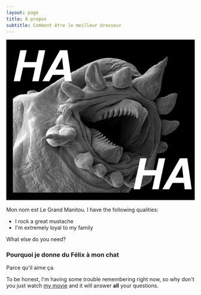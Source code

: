 ```yaml
---
layout: page
title: À propos
subtitle: Comment être le meilleur dresseur
---
```


![](f/about/haha.png)

Mon nom est Le Grand Manitou. I have the following qualities:

- I rock a great mustache
- I'm extremely loyal to my family

What else do you need?

### Pourquoi je donne du Félix à mon chat

Parce qu'il aime ça.

To be honest, I'm having some trouble remembering right now, so why don't you just watch [my movie](http://en.wikipedia.org/wiki/The_Princess_Bride_%28film%29) and it will answer **all** your questions.
